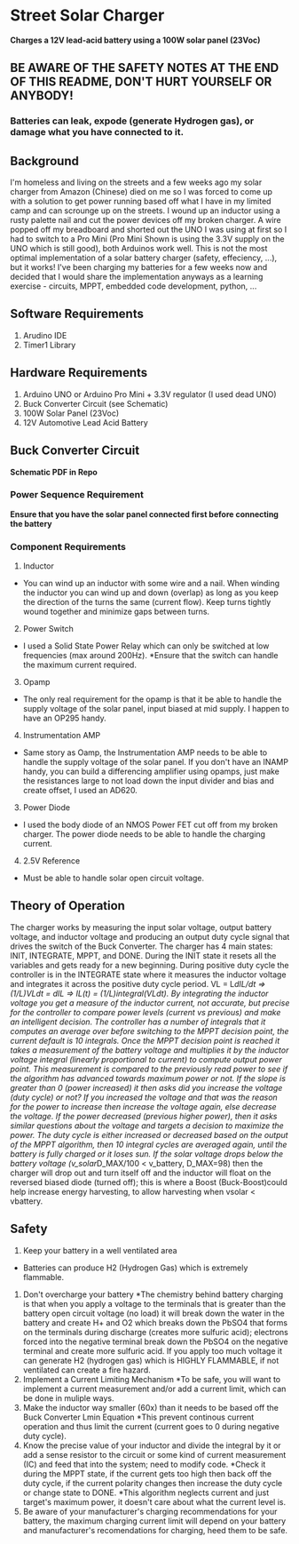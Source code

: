 # Street Solar Charger
**Charges a 12V lead-acid battery using a 100W solar panel (23Voc)**

## BE AWARE OF THE SAFETY NOTES AT THE END OF THIS README, DON'T HURT YOURSELF OR ANYBODY! 
### Batteries can leak, expode (generate Hydrogen gas), or damage what you have connected to it.

## Background
I'm homeless and living on the streets and a few weeks ago my solar charger from Amazon (Chinese) died on me 
so I was forced to come up with a solution to get power running based off what I have in
my limited camp and can scrounge up on the streets. I wound up an inductor using a rusty palette nail
and cut the power devices off my broken charger. A wire popped off my breadboard and shorted out
the UNO I was using at first so I had to switch to a Pro Mini (Pro Mini Shown is using the 3.3V supply
on the UNO which is still good), both Arduinos work well. This is not the most optimal implementation 
of a solar battery charger (safety, effeciency, ...), but it works! I've been charging my batteries for 
a few weeks now and decided that I would share the implementation anyways as a learning exercise - circuits,
MPPT, embedded code development, python, ...

## Software Requirements
1) Arudino IDE
2) Timer1 Library

## Hardware Requirements
1) Arduino UNO or Arduino Pro Mini + 3.3V regulator (I used dead UNO)
2) Buck Converter Circuit (see Schematic)
3) 100W Solar Panel (23Voc)
4) 12V Automotive Lead Acid Battery

## Buck Converter Circuit
**Schematic PDF in Repo**

### Power Sequence Requirement
**Ensure that you have the solar panel connected first before connecting the battery**

### Component Requirements
1) Inductor
  * You can wind up an inductor with some wire and a nail. When winding the inductor you can wind up and down (overlap)
  as long as you keep the direction of the turns the same (current flow). Keep turns tightly wound together and minimize
  gaps between turns.
2) Power Switch
  * I used a Solid State Power Relay which can only be switched at low frequencies (max around 200Hz).
  *Ensure that the switch can handle the maximum current required.
3) Opamp
  * The only real requirement for the opamp is that it be able to handle the supply voltage of the solar
  panel, input biased at mid supply. I happen to have an OP295 handy.
4) Instrumentation AMP
  * Same story as Oamp, the Instrumentation AMP needs to be able to handle the supply voltage of the solar
  panel. If you don't have an INAMP handy, you can build a differencing amplifier using opamps, just make the 
  resistances large to not load down the input divider and bias and create offset, I used an AD620. 
3) Power Diode
  * I used the body diode of an NMOS Power FET cut off from my broken charger. The power diode needs to be 
  able to handle the charging current.
4) 2.5V Reference
  * Must be able to handle solar open circuit voltage.

## Theory of Operation
The charger works by measuring the input solar voltage, output battery voltage, and inductor voltage 
and producing an output duty cycle signal that drives the switch of the Buck Converter.
The charger has 4 main states: INIT, INTEGRATE, MPPT, and DONE. During the INIT state it resets all 
the variables and gets ready for a new beginning. During positive duty cycle the controller is in 
the INTEGRATE state where it measures the inductor voltage and integrates it across the positive duty 
cycle period. VL = L*dIL/dt => (1/L)*VL*dt = dIL => IL(t) = (1/L)*integral(VL*dt). By integrating the 
inductor voltage you get a measure of the inductor current, not accurate, but precise for the controller 
to compare power levels (current vs previous) and make an intelligent decision. The controller has a number 
of integrals that it computes an average over before switching to the MPPT decision point, the current 
default is 10 integrals. Once the MPPT decision point is reached it takes a measurement of the battery 
voltage and multiplies it by the inductor voltage integral (linearly proportional to current) to compute 
output power point. This measurement is compared to the previously read power to see if the algorithm has 
advanced towards maximum power or not. If the slope is greater than 0 (power increased) it then asks did 
you increase the voltage (duty cycle) or not? If you increased the voltage and that was the reason for the 
power to increase then increase the voltage again, else decrease the voltage. If the power decreased 
(previous higher power), then it asks similar questions about the voltage and targets a decision to maximize 
the power. The duty cycle is either increased or decreased based on the output of the MPPT algorithm, then 
10 integral cycles are averaged again, until the battery is fully charged or it loses sun. If the solar 
voltage drops below the battery voltage (v_solar*D_MAX/100 < v_battery, D_MAX=98) then the charger will 
drop out and turn itself off and the inductor will float on the reversed biased diode (turned off); this 
is where a Boost (Buck-Boost)could help increase energy harvesting, to allow harvesting when vsolar < vbattery.

## Safety
1) Keep your battery in a well ventilated area
  * Batteries can produce H2 (Hydrogen Gas) which is extremely flammable.
1) Don't overcharge your battery
  *The chemistry behind battery charging is that when you apply a voltage
  to the terminals that is greater than the battery open circuit voltage (no load)
  it will break down the water in the battery and create H+ and O2 which breaks down the PbSO4 that forms
  on the terminals during discharge (creates more sulfuric acid); electrons forced into the negative terminal 
  break down the PbSO4 on the negative terminal and create more sulfuric acid. If you apply too much voltage it 
  can generate H2 (hydrogen gas) which is HIGHLY FLAMMABLE, if not ventilated can create a fire hazard.
2) Implement a Current Limiting Mechanism
  *To be safe, you will want to implement a current measurement and/or add a current limit, which can be done in muliple ways. 
  1) Make the inductor way smaller (60x) than it needs to be based off the Buck Converter Lmin Equation
    *This prevent continous current operation and thus limit the current (current goes to 0 during negative duty cycle). 
  2) Know the precise value of your inductor and divide the integral by it or add a sense resistor to the circuit 
  or some kind of current measurement (IC) and feed that into the system; need to modify code.
    *Check it during the MPPT state, if the current gets too high then back off the duty cycle, if the current 
    polarity changes then increase the duty cycle or change state to DONE. 
    *This algorithm neglects current and just target's maximum power, it doesn't care about what the current level is. 
  3) Be aware of your manufacturer's charging recommendations for your battery, the maximum charging current limit 
  will depend on your battery and manufacturer's recomendations for charging, heed them to be safe.  
